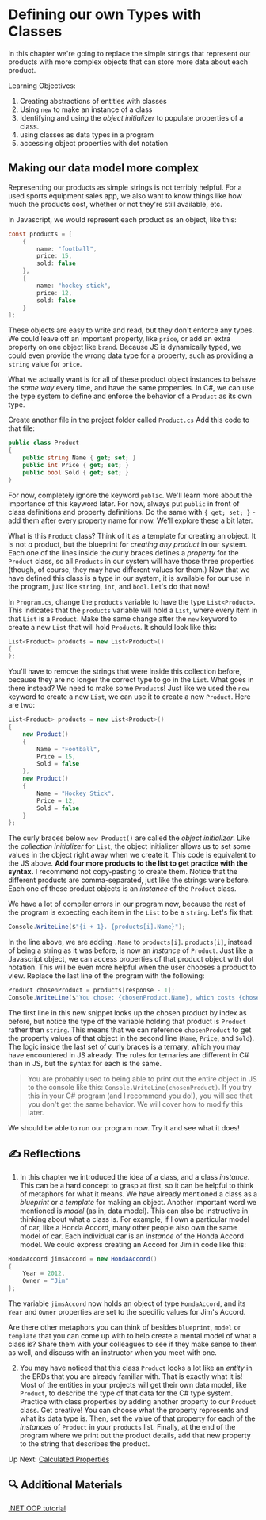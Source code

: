 # Defining our own Types with Classes
In this chapter we're going to replace the simple strings that represent our products with more complex objects that can store more data about each product. 

Learning Objectives:

1. Creating abstractions of entities with classes
1. Using `new` to make an instance of a class
1. Identifying and using the _object initializer_ to populate properties of a class. 
1. using classes as data types in a program
1. accessing object properties with dot notation

## Making our data model more complex
Representing our products as simple strings is not terribly helpful. For a used sports equipment sales app, we also want to know things like how much the products cost, whether or not they're still available, etc. 

In Javascript, we would represent each product as an object, like this:
``` csharp
const products = [
    {
        name: "football",
        price: 15,
        sold: false
    },
    {
        name: "hockey stick", 
        price: 12, 
        sold: false
    }
];
```
These objects are easy to write and read, but they don't enforce any types. We could leave off an important property, like `price`, or add an extra property on one object like `brand`. Because JS is dynamically typed, we could even provide the wrong data type for a property, such as providing a `string` value for `price`. 

What we actually want is for all of these product object instances to behave the _same way_ every time, and have the same properties. In C#, we can use the type system to define and enforce the behavior of a `Product` as its own type.

Create another file in the project folder called `Product.cs`
Add this code to that file:
``` csharp
public class Product
{
    public string Name { get; set; }
    public int Price { get; set; }
    public bool Sold { get; set; }
}
```
For now, completely ignore the keyword `public`.  We'll learn more about the importance of this keyword later. For now, always put `public` in front of class definitions and property definitions. Do the same with `{ get; set; }` - add them after every property name for now. We'll explore these a bit later.   

What is this `Product` class? Think of it as a template for creating an object. It is not _a_ product, but the blueprint for _creating any product_ in our system. Each one of the lines inside the curly braces defines a _property_ for the `Product` class, so all `Products` in our system will have those three properties (though, of course, they may have different values for them.) Now that we have defined this class is a type in our system, it is available for our use in the program, just like `string`, `int`, and `bool`. Let's do that now!

In `Program.cs`, change the `products` variable to have the type `List<Product>`. This indicates that the `products` variable will hold a `List`, where every item in that `List` is a `Product`. Make the same change after the `new` keyword to create a new `List` that will hold `Product`s. It should look like this:
```csharp
List<Product> products = new List<Product>()
{
};
```
You'll have to remove the strings that were inside this collection before, because they are no longer the correct type to go in the `List`. What goes in there instead? We need to make some `Product`s!  Just like we used the `new` keyword to create a new `List`, we can use it to create a new `Product`.  Here are two:
```csharp
List<Product> products = new List<Product>()
{
    new Product()
    { 
        Name = "Football", 
        Price = 15, 
        Sold = false
    },
    new Product() 
    { 
        Name = "Hockey Stick", 
        Price = 12, 
        Sold = false
    }
};
```
The curly braces below `new Product()` are called the _object initializer_. Like the _collection initializer_ for `List`, the object initializer allows us to set some values in the object right away when we create it. This code is equivalent to the JS above. **Add four more products to the list to get practice with the syntax.** I recommend not copy-pasting to create them. Notice that the different products are comma-separated, just like the strings were before. Each one of these product objects is an _instance_ of the `Product` class.

We have a lot of compiler errors in our program now, because the rest of the program is expecting each item in the `List` to be a `string`.  Let's fix that:

```csharp
Console.WriteLine($"{i + 1}. {products[i].Name}");
```
In the line above, we are adding `.Name` to `products[i]`.  `products[i]`, instead of being a string as it was before, is now an _instance_ of `Product`. Just like a Javascript object, we can access properties of that product object with dot notation. This will be even more helpful when the user chooses a product to view. Replace the last line of the program with the following:

```csharp
Product chosenProduct = products[response - 1];
Console.WriteLine($"You chose: {chosenProduct.Name}, which costs {chosenProduct.Price} dollars and is {(chosenProduct.Sold ? "" : "not ")}sold.");
```
The first line in this new snippet looks up the chosen product by index as before, but notice the type of the variable holding that product is `Product` rather than `string`. This means that we can reference `chosenProduct` to get the property values of that object in the second line (`Name`, `Price`, and `Sold`).  The logic inside the last set of curly braces is a ternary, which you may have encountered in JS already. The rules for ternaries are different in C# than in JS, but the syntax for each is the same. 

> You are probably used to being able to print out the entire object in JS to the console like this: `Console.WriteLine(chosenProduct)`. If you try this in your C# program (and I recommend you do!), you will see that you don't get the same behavior. We will cover how to modify this later.

We should be able to run our program now. Try it and see what it does!

## ✍️ Reflections
1. In this chapter we introduced the idea of a class, and a class _instance_. This can be a hard concept to grasp at first, so it can be helpful to think of metaphors for what it means. We have already mentioned a class as a _blueprint_ or a _template_ for making an object. Another important word we mentioned is _model_ (as in, data model).  This can also be instructive in thinking about what a class is. For example, if I own a particular model of car, like a Honda Accord, many other people also own the same model of car. Each individual car is an _instance_ of the Honda Accord model. We could express creating an Accord for Jim in code like this:
```csharp
HondaAccord jimsAccord = new HondaAccord()
{
    Year = 2012,
    Owner = "Jim"
};
```
The variable `jimsAccord` now holds an object of type `HondaAccord`, and its `Year` and `Owner` properties are set to the specific values for Jim's Accord. 

Are there other metaphors you can think of besides `blueprint`, `model` or `template` that you can come up with to help create a mental model of what a class is? Share them with your colleagues to see if they make sense to them as well, and discuss with an instructor when you meet with one.

2. You may have noticed that this class `Product` looks a lot like an _entity_ in the ERDs that you are already familiar with. That is exactly what it is! Most of the entities in your projects will get their own data model, like `Product`, to describe the type of that data for the C# type system. Practice with class properties by adding another property to our `Product` class. Get creative! You can choose what the property represents and what its data type is. Then, set the value of that property for each of the _instances_ of `Product` in your `products` list. Finally, at the end of the program where we print out the product details, add that new property to the string that describes the product. 

Up Next: [Calculated Properties](./classes-calculated.md)


## 🔍 Additional Materials
[.NET OOP tutorial](https://learn.microsoft.com/en-us/dotnet/csharp/fundamentals/tutorials/oop)
